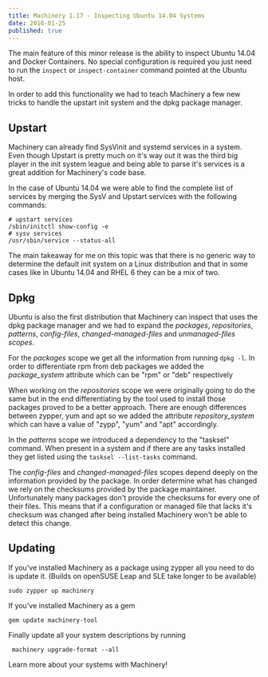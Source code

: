 ```yaml
---
title: Machinery 1.17 - Inspecting Ubuntu 14.04 Systems
date: 2016-01-25
published: true
---
```


The main feature of this minor release is the ability to inspect Ubuntu 14.04
and Docker Containers. No special configuration is required you just need to
run the `inspect` or `inspect-container` command pointed at the Ubuntu host.

In order to add this functionality we had to teach Machinery a few new tricks
to handle the upstart init system and the dpkg package manager.

## Upstart

Machinery can already find SysVinit and systemd services in a system. Even
though Upstart is pretty much on it's way out it was the third big player in
the init system league and being able to parse it's services is a great
addition for Machinery's code base.

In the case of Ubuntu 14.04 we were able to find the complete list of services
by merging the SysV and Upstart services with the following commands:

```
# upstart services
/sbin/initctl show-config -e
# sysv services
/usr/sbin/service --status-all
```

The main takeaway for me on this topic was that there is no generic way to
determine the default init system on a Linux distribution and that in some
cases like in Ubuntu 14.04 and RHEL 6 they can be a mix of two.

## Dpkg

Ubuntu is also the first distribution that Machinery can inspect that uses the
dpkg package manager and we had to expand the _packages_, _repositories_, _patterns_,
_config-files_, _changed-managed-files_ and _unmanaged-files scopes_.

For the _packages_ scope we get all the information from running `dpkg -l`. In
order to differentiate rpm from deb packages we added the _package\_system_
attribute which can be "rpm" or "deb" respectively

When working on the _repositories_ scope we were originally going to do the same
but in the end differentiating by the tool used to install those packages
proved to be a better approach. There are enough differences between zypper,
yum and apt so we added the attribute _repository\_system_ which can have a
value of "zypp", "yum" and "apt" accordingly.

In the _patterns_ scope we introduced a dependency to the "tasksel" command. When
present in a system and if there are any tasks installed they get listed using
the `tasksel --list-tasks` command.

The _config-files_ and _changed-managed-files_ scopes depend deeply on the
information provided by the package. In order determine what has changed we
rely on the checksums provided by the package maintainer. Unfortunately many
packages don't provide the checksums for every one of their files. This means
that if a configuration or managed file that lacks it's checksum was changed
after being installed Machinery won't be able to detect this change.

## Updating

If you've installed Machinery as a package using zypper all you need to do is
update it. (Builds on openSUSE Leap and SLE take longer to be available)

```
sudo zypper up machinery
```

If you've installed Machinery as a gem

```
gem update machinery-tool
```

Finally update all your system descriptions by running

```
 machinery upgrade-format --all
```

Learn more about your systems with Machinery!
